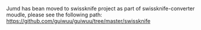 Jumd has bean moved to swissknife project as part of swissknife-converter moudle, please see the following path:
	https://github.com/guiwuu/guiwuu/tree/master/swissknife
